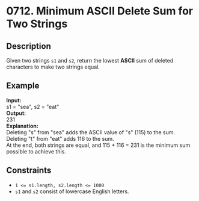 # 0712. Minimum ASCII Delete Sum for Two Strings

## Description

Given two strings `s1` and `s2`, return the lowest **ASCII** sum of deleted characters to make two strings equal.

## Example

**Input:**  
s1 = "sea", s2 = "eat"
<br>
**Output:**
<br>
231
<br>
**Explanation:**
<br>
Deleting "s" from "sea" adds the ASCII value of "s" (115) to the sum.
<br>
Deleting "t" from "eat" adds 116 to the sum.
<br>
At the end, both strings are equal, and 115 + 116 = 231 is the minimum sum possible to achieve this.

## Constraints

- `1 <= s1.length, s2.length <= 1000`
- `s1` and `s2` consist of lowercase English letters.
